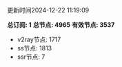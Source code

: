 更新时间2024-12-22 11:19:09

**总订阅: 1**
**总节点: 4965**
**有效节点: 3537**
- v2ray节点: 1717
- ss节点: 1813
- ssr节点: 7
